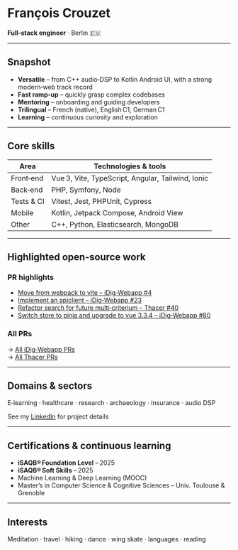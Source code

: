 # François Crouzet

**Full‑stack engineer** · Berlin 🇪🇺   

---

## Snapshot
- **Versatile** – from C++ audio‑DSP to Kotlin Android UI, with a strong modern‑web track record  
- **Fast ramp‑up** – quickly grasp complex codebases  
- **Mentoring** – onboarding and guiding developers  
- **Trilingual** – French (native), English C1, German C1
- **Learning** – continuous curiosity and exploration


---

## Core skills
| Area        | Technologies & tools                               |
|-------------|----------------------------------------------------|
| Front‑end   | Vue 3, Vite, TypeScript, Angular, Tailwind, Ionic |
| Back‑end    | PHP, Symfony, Node                                       |
| Tests & CI  | Vitest, Jest, PHPUnit, Cypress     |
| Mobile      | Kotlin, Jetpack Compose, Android View              |
| Other       | C++, Python, Elasticsearch, MongoDB                |

---

## Highlighted open‑source work

### PR highlights  
- [Move from webpack to vite – iDig‑Webapp #4](https://github.com/esag-swiss/iDig-Webapp/pull/4)
- [Implement an apiclient – iDig‑Webapp #23](https://github.com/esag-swiss/iDig-Webapp/pull/23)  
- [Refactor search for future multi‑criterium – Thacer #40](https://github.com/archaiodata/thacer/pull/40)  
- [Switch store to pinia and upgrade to vue 3.3.4 – iDig‑Webapp #80](https://github.com/esag-swiss/iDig-Webapp/pull/80)  

### All PRs
→ [All iDig‑Webapp PRs](https://github.com/esag-swiss/iDig-Webapp/pulls?q=is%3Apr+author%3Afrancoiscrouzet+sort%3Acreated-asc)  
→ [All Thacer PRs](https://github.com/archaiodata/thacer/pulls?q=is%3Apr+author%3Afrancoiscrouzet+sort%3Acreated-asc)

---

## Domains & sectors
E‑learning · healthcare · research · archaeology · insurance · audio DSP

See my [LinkedIn](https://www.linkedin.com/in/francoiscrouzet) for project details

---

## Certifications & continuous learning
- **iSAQB® Foundation Level** – 2025
- **iSAQB® Soft Skills** – 2025  
- Machine Learning & Deep Learning (MOOC)  
- Master’s in Computer Science & Cognitive Sciences – Univ. Toulouse & Grenoble

---

## Interests
Meditation · travel · hiking · dance · wing skate · languages · reading
